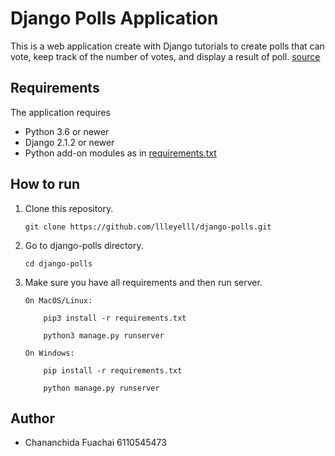 # Django Polls Application

This is a web application create with Django tutorials to create polls that can vote, keep track of the number of votes, and display a result of poll.
[source](https://docs.djangoproject.com/en/2.2/intro/)

 ## Requirements

 The application requires
 * Python 3.6 or newer
 * Django 2.1.2 or newer
 * Python add-on modules as in [requirements.txt](requirements.txt)

 ## How to run

1. Clone this repository.
    ```
    git clone https://github.com/llleyelll/django-polls.git
    ```
2. Go to django-polls directory.
    ```
    cd django-polls
    ```
3. Make sure you have all requirements and then run server.
    ```
    On MacOS/Linux:

        pip3 install -r requirements.txt

        python3 manage.py runserver

    On Windows:

        pip install -r requirements.txt

        python manage.py runserver
    ```

## Author
 -  Chananchida Fuachai 6110545473